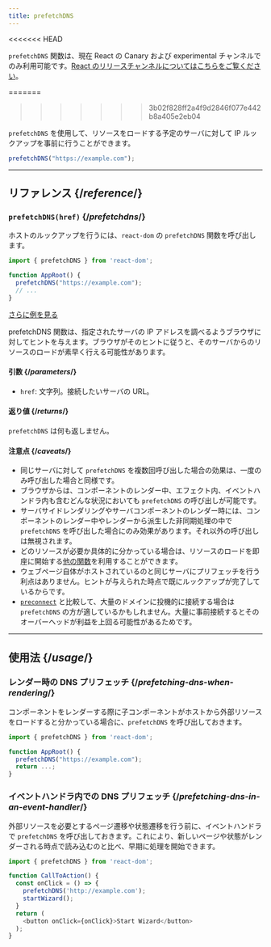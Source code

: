 ```yaml
---
title: prefetchDNS
---
```


<<<<<<< HEAD
<Canary>

`prefetchDNS` 関数は、現在 React の Canary および experimental チャンネルでのみ利用可能です。[React のリリースチャンネルについてはこちらをご覧ください](/community/versioning-policy#all-release-channels)。

</Canary>

=======
>>>>>>> 3b02f828ff2a4f9d2846f077e442b8a405e2eb04
<Intro>

`prefetchDNS` を使用して、リソースをロードする予定のサーバに対して IP ルックアップを事前に行うことができます。

```js
prefetchDNS("https://example.com");
```

</Intro>

<InlineToc />

---

## リファレンス {/*reference*/}

### `prefetchDNS(href)` {/*prefetchdns*/}

ホストのルックアップを行うには、`react-dom` の `prefetchDNS` 関数を呼び出します。

```js
import { prefetchDNS } from 'react-dom';

function AppRoot() {
  prefetchDNS("https://example.com");
  // ...
}

```

[さらに例を見る](#usage)

prefetchDNS 関数は、指定されたサーバの IP アドレスを調べるようブラウザに対してヒントを与えます。ブラウザがそのヒントに従うと、そのサーバからのリソースのロードが素早く行える可能性があります。

#### 引数 {/*parameters*/}

* `href`: 文字列。接続したいサーバの URL。

#### 返り値 {/*returns*/}

`prefetchDNS` は何も返しません。

#### 注意点 {/*caveats*/}

* 同じサーバに対して `prefetchDNS` を複数回呼び出した場合の効果は、一度のみ呼び出した場合と同様です。
* ブラウザからは、コンポーネントのレンダー中、エフェクト内、イベントハンドラ内も含むどんな状況においても `prefetchDNS` の呼び出しが可能です。
* サーバサイドレンダリングやサーバコンポーネントのレンダー時には、コンポーネントのレンダー中やレンダーから派生した非同期処理の中で `prefetchDNS` を呼び出した場合にのみ効果があります。それ以外の呼び出しは無視されます。
* どのリソースが必要か具体的に分かっている場合は、リソースのロードを即座に開始する[他の関数](/reference/react-dom/#resource-preloading-apis)を利用することができます。
* ウェブページ自体がホストされているのと同じサーバにプリフェッチを行う利点はありません。ヒントが与えられた時点で既にルックアップが完了しているからです。
* [`preconnect`](/reference/react-dom/preconnect) と比較して、大量のドメインに投機的に接続する場合は `prefetchDNS` の方が適しているかもしれません。大量に事前接続するとそのオーバーヘッドが利益を上回る可能性があるためです。

---

## 使用法 {/*usage*/}

### レンダー時の DNS プリフェッチ {/*prefetching-dns-when-rendering*/}

コンポーネントをレンダーする際に子コンポーネントがホストから外部リソースをロードすると分かっている場合に、`prefetchDNS` を呼び出しておきます。

```js
import { prefetchDNS } from 'react-dom';

function AppRoot() {
  prefetchDNS("https://example.com");
  return ...;
}
```

### イベントハンドラ内での DNS プリフェッチ {/*prefetching-dns-in-an-event-handler*/}

外部リソースを必要とするページ遷移や状態遷移を行う前に、イベントハンドラで `prefetchDNS` を呼び出しておきます。これにより、新しいページや状態がレンダーされる時点で読み込むのと比べ、早期に処理を開始できます。

```js
import { prefetchDNS } from 'react-dom';

function CallToAction() {
  const onClick = () => {
    prefetchDNS('http://example.com');
    startWizard();
  }
  return (
    <button onClick={onClick}>Start Wizard</button>
  );
}
```
